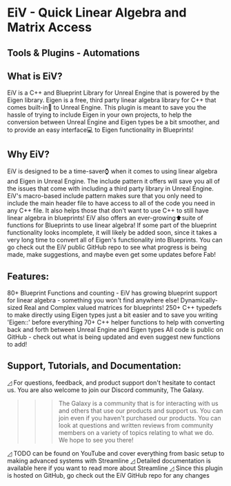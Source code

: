 # EiV - Quick Linear Algebra and Matrix Access
## Tools & Plugins - Automations

## What is EiV?

EiV is a C++ and Blueprint Library for Unreal Engine that is powered by the Eigen library. Eigen is a free, third party linear algebra library for C++ that comes built-in🔧 to Unreal Engine. This plugin is meant to save you the hassle of trying to include Eigen in your own projects, to help the conversion between Unreal Engine and Eigen types be a bit smoother, and to provide an easy interface💻 to Eigen functionality in Blueprints! 

## Why EiV?

EiV is designed to be a time-saver⌚ when it comes to using linear algebra and Eigen in Unreal Engine. The include pattern it offers will save you all of the issues that come with including a third party library in Unreal Engine. EiV's macro-based include pattern makes sure that you only need to include the main header file to have access to all of the code you need in any C++ file. It also helps those that don't want to use C++ to still have linear algebra in blueprints! EiV also offers an ever-growing⬆️suite of functions for Blueprints to use linear algebra! If some part of the blueprint functionality looks incomplete, it will likely be added soon, since it takes a very long time to convert all of Eigen's functionality into Blueprints. You can go check out the EiV public GitHub repo to see what progress is being made, make suggestions, and maybe even get some updates before Fab!

## Features:
80+ Blueprint Functions and counting - EiV has growing blueprint support for linear algebra - something you won't find anywhere else!
Dynamically-sized Real and Complex valued matrices for blueprints!
250+ C++ typedefs to make directly using Eigen types just a bit easier and to save you writing 'Eigen::' before everything
70+ C++ helper functions to help with converting back and forth between Unreal Engine and Eigen types
All code is public on GitHub - check out what is being updated and even suggest new functions to add!

## Support, Tutorials, and Documentation:

◿ For questions, feedback, and product support don't hesitate to contact us. You are also welcome to join our Discord community, The Galaxy.
>>> The Galaxy is a community that is for interacting with us and others that use our products and support us. You can join even if you haven't
purchased our products. You can look at questions and written reviews from community members on a variety of topics relating to
what we do. We hope to see you there!

◿ TODO can be found on YouTube and cover everything from basic setup to making advanced systems with Streamline
◿ Detailed documentation is available here if you want to read more about Streamline
◿ Since this plugin is hosted on GitHub, go check out the EiV GitHub repo for any changes

